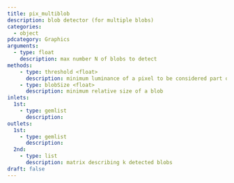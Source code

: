 ```yaml
---
title: pix_multiblob
description: blob detector (for multiple blobs)
categories:
  - object
pdcategory: Graphics
arguments:
  - type: float
    description: max number N of blobs to detect
methods:
    - type: threshold <float>
      description: minimum luminance of a pixel to be considered part of a blob
    - type: blobSize <float>
      description: minimum relative size of a blob
inlets:
  1st:
    - type: gemlist
      description:
outlets:
  1st:
    - type: gemlist
      description:
  2nd:
    - type: list
      description: matrix describing k detected blobs
draft: false
---
```

